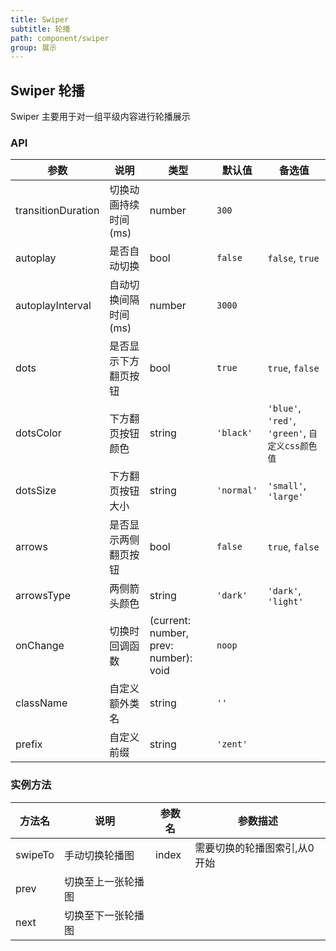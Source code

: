```yaml
---
title: Swiper
subtitle: 轮播
path: component/swiper
group: 展示
---
```


## Swiper 轮播

Swiper 主要用于对一组平级内容进行轮播展示

### API

| 参数             	 	| 说明                          | 类型                | 默认值       		 | 备选值           							  			         |
| ------------------ | ---------------------------- | ------------------- | ---------------- | --------------------------------------------  |
| transitionDuration | 切换动画持续时间(ms)            | number              | `300`            |                                               |
| autoplay      		 | 是否自动切换                   | bool                | `false`          | `false`, `true` 							  			         |
| autoplayInterval   | 自动切换间隔时间(ms) 					 | number 						 | `3000` 				  | 														   			          |
| dots 						   | 是否显示下方翻页按钮 						| bool 							  | `true` 				   | `true`, `false`                               |
| dotsColor          | 下方翻页按钮颜色                | string              | `'black'`        | `'blue'`, `'red'`, `'green'`, `自定义css颜色值` |
| dotsSize           | 下方翻页按钮大小                | string              | `'normal'`       | `'small'`, `'large'`                          |
| arrows             | 是否显示两侧翻页按钮             | bool                | `false`				   | `true`, `false`                               |
| arrowsType         | 两侧箭头颜色                    | string              | `'dark'`         | `'dark'`, `'light'`     						          |
| onChange           | 切换时回调函数									| (current: number, prev: number): void | `noop`           |                                               |
| className          | 自定义额外类名                  | string              | `''`						 |                                               |
| prefix             | 自定义前缀                     | string              | `'zent'`				  |																			           |

### 实例方法
| 方法名 | 说明 | 参数名 | 参数描述 |
| ----------- | --------------------------------------- | ------ | ------ |
| swipeTo | 手动切换轮播图 | index | 需要切换的轮播图索引,从0开始 |
| prev | 切换至上一张轮播图 |  |  |
| next | 切换至下一张轮播图 |  |  |

<style>
.swiper-demo-container {
	display: flex;
}
.swiper-demo-simple {
	height: 150px;
	width: 300px;
	background: #FAFAFA;
	margin-right: 10px;
}
.swiper-demo-simple-h {
	text-align: center;
	font-size: 18px;
	line-height: 150px;
}
.swiper-demo-simple-text {
	margin-top: 10px;
}
.swiper-demo-btn-group {
	margin-top: 20px;
}
.no-flex {
	display: block !important;
}
</style>
